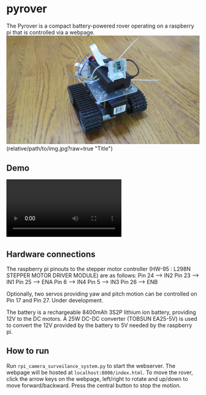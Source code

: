 # pyrover
The Pyrover is a compact battery-powered rover operating on a raspberry pi that is controlled via a webpage.
![alt text](https://github.com/i02132002/pyrover/blob/main/images/rover.jpg?raw=true)(relative/path/to/img.jpg?raw=true "Title")

## Demo
![alt text](https://github.com/i02132002/pyrover/blob/main/images/pyrover_demo_clip.mp4?raw=true)

## Hardware connections
The raspberry pi pinouts to the stepper motor controller (HW-95 : L298N STEPPER MOTOR DRIVER MODULE) are as follows:
Pin 24 --> IN2
Pin 23 --> IN1
Pin 25 --> ENA
Pin 6  --> IN4
Pin 5  --> IN3
Pin 26 --> ENB

Optionally, two servos providing yaw and pitch motion can be controlled on Pin 17 and Pin 27. Under development.

The battery is a rechargeable 8400mAh 3S2P lithium ion battery, providing 12V to the DC motors.
A 25W DC-DC converter (TOBSUN EA25-5V) is used to convert the 12V provided by the battery to 5V needed by the raspberry pi.

## How to run
Run `rpi_camera_surveilance_system.py` to start the webserver. The webpage will be hosted at `localhost:8000/index.html`.
To move the rover, click the arrow keys on the webpage, left/right to rotate and up/down to move forward/backward. Press the central button to stop the motion.

